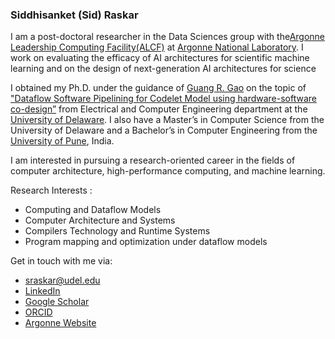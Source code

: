 ### Siddhisanket (Sid) Raskar 

<div class="col-sm-8">

  <p class="lead">
    I am a post-doctoral researcher in the Data Sciences group with the<a
      href="https://www.alcf.anl.gov/">Argonne Leadership Computing Facility(ALCF)</a> at <a
      href="https://www.anl.gov/">Argonne National Laboratory</a>. I work on evaluating the efficacy of AI
    architectures for scientific machine learning and on the design of next-generation AI architectures for
    science
  </p>

  <p class="lead">
    I obtained my Ph.D. under the guidance of <a href="https://www.capsl.udel.edu/~ggao/">Guang R. Gao</a> on
    the topic of <a href="https://udspace.udel.edu/items/47681970-2c59-45af-9a0e-55aa3493f1bf"> "Dataflow
      Software Pipelining for Codelet Model using hardware-software co-design”</a> from Electrical and Computer
    Engineering department at the <a href="https://www.udel.edu/">University of Delaware</a>. I also have a
    Master’s in Computer Science from the University of Delaware and a Bachelor’s in Computer Engineering from
    the <a href="http://www.unipune.ac.in/">University of Pune</a>, India.
  </p>

  <p class="lead">
    I am interested in pursuing a research-oriented career in the fields of computer architecture,
    high-performance computing, and machine learning.
  </p>

  <p class="lead">
    Research Interests :
  <ul>
    <li>Computing and Dataflow Models</li>
    <li>Computer Architecture and Systems</li>
    <li>Compilers Technology and Runtime Systems</li>
    <li>Program mapping and optimization under dataflow models</li>
  </ul>
  </p>
</div>

<p class="lead">
Get in touch with me via:
<ul>
  <li> <a href="mailto:sraskar@udel.edu">sraskar@udel.edu</a> </li>
  <li> <a href="https://www.linkedin.com/in/sraskar/">LinkedIn </a> </li>
  <li> <a href="https://scholar.google.com/citations?user=o1CtVzUAAAAJ&hl=en">Google Scholar </a> </li>
  <li> <a href="https://orcid.org/0000-0002-4832-0834">ORCID</a> </li>
  <li> <a href="https://www.alcf.anl.gov/about/people/siddhisanket-sid-raskar">Argonne Website</a> </li>

</ul>

